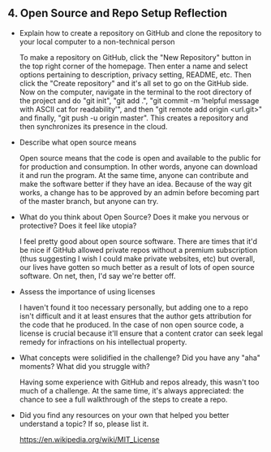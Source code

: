 ## 4. Open Source and Repo Setup  Reflection

* Explain how to create a repository on GitHub and clone the repository to your local computer to a non-technical person
 
  To make a repository on GitHub, click the "New Repository" button in the top right corner of the homepage. Then enter a      name and select options pertaining to description, privacy setting, README, etc. Then click the "Create repository" and      it's all set to go on the GitHub side. Now on the computer, navigate in the terminal to the root directory of the project    and do "git init", "git add .", "git commit -m 'helpful message with ASCII cat for readability'", and then "git remote add   origin <url.git>" and finally, "git push -u origin master". This creates a repository and then synchronizes its presence in   the cloud. 

* Describe what open source means
 
  Open source means that the code is open and available to the public for for production and consumption. In other words,      anyone can download it and run the program. At the same time, anyone can contribute and make the software better if they     have an idea. Because of the way git works, a change has to be approved by an admin before becoming part of the master       branch, but anyone can try. 

* What do you think about Open Source? Does it make you nervous or protective? Does it feel like utopia?
 
  I feel pretty good about open source software. There are times that it'd be nice if GitHub allowed private repos without a   premium subscription (thus suggesting I wish I could make private websites, etc) but overall, our lives have gotten so much   better as a result of lots of open source software. On net, then, I'd say we're better off. 

* Assess the importance of using licenses

  I haven't found it too necessary personally, but adding one to a repo isn't difficult and it at least ensures that the       author gets attribution for the code that he produced. In the case of non open source code, a license is crucial because     it'll ensure that a content crator can seek legal remedy for infractions on his intellectual property. 
  
* What concepts were solidified in the challenge? Did you have any "aha" moments? What did you struggle with?

  Having some experience with GitHub and repos already, this wasn't too much of a challenge. At the same time, it's always     appreciated: the chance to see a full walkthrough of the steps to create a repo. 
  
* Did you find any resources on your own that helped you better understand a topic? If so, please list it.

  https://en.wikipedia.org/wiki/MIT_License

<!-- Add your reflection here. Remove the comment markers -->
